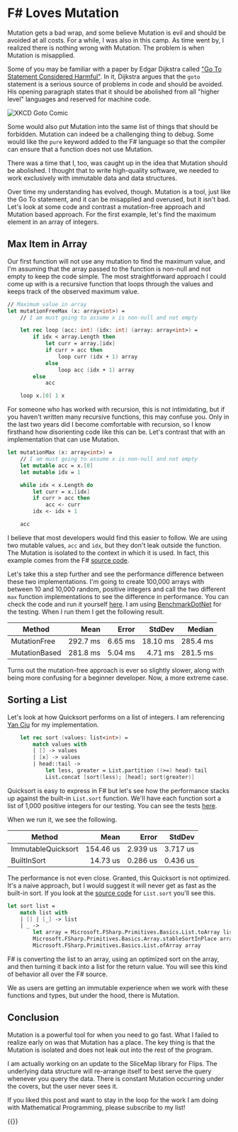 # F# Loves Mutation


Mutation gets a bad wrap, and some believe Mutation is evil and should be avoided at all costs. For a while, I was also in this camp. As time went by, I realized there is nothing wrong with Mutation. The problem is when Mutation is misapplied.

Some of you may be familiar with a paper by Edgar Dijkstra called ["Go To Statement Considered Harmful"](https://homepages.cwi.nl/~storm/teaching/reader/Dijkstra68.pdf). In it, Dijkstra argues that the `goto` statement is a serious source of problems in code and should be avoided. His opening paragraph states that it should be abolished from all "higher level" languages and reserved for machine code.

![XKCD Goto Comic](https://imgs.xkcd.com/comics/goto.png)

Some would also put Mutation into the same list of things that should be forbidden. Mutation can indeed be a challenging thing to debug. Some would like the `pure` keyword added to the F# language so that the compiler can ensure that a function does not use Mutation.

There was a time that I, too, was caught up in the idea that Mutation should be abolished. I thought that to write high-quality software, we needed to work exclusively with immutable data and data structures.

Over time my understanding has evolved, though. Mutation is a tool, just like the Go To statement, and it can be misapplied and overused, but it isn't bad. Let's look at some code and contrast a mutation-free approach and Mutation based approach. For the first example, let's find the maximum element in an array of integers.

## Max Item in Array

Our first function will not use any mutation to find the maximum value, and I'm assuming that the array passed to the function is non-null and not empty to keep the code simple. The most straightforward approach I could come up with is a recursive function that loops through the values and keeps track of the observed maximum value.

```fsharp
// Maximum value in array
let mutationFreeMax (x: array<int>) =
    // I am must going to assume x is non-null and not empty

    let rec loop (acc: int) (idx: int) (array: array<int>) =
        if idx < array.Length then
            let curr = array.[idx]
            if curr > acc then
                loop curr (idx + 1) array
            else
                loop acc (idx + 1) array
        else
            acc

    loop x.[0] 1 x
```

For someone who has worked with recursion, this is not intimidating, but if you haven't written many recursive functions, this may confuse you. Only in the last two years did I become comfortable with recursion, so I know firsthand how disorienting code like this can be. Let's contrast that with an implementation that can use Mutation.

```fsharp
let mutationMax (x: array<int>) =
    // I am must going to assume x is non-null and not empty
    let mutable acc = x.[0]
    let mutable idx = 1

    while idx < x.Length do
        let curr = x.[idx]
        if curr > acc then
            acc <- curr
        idx <- idx + 1

    acc
```

I believe that most developers would find this easier to follow. We are using two mutable values, `acc` and `idx`, but they don't leak outside the function. The Mutation is isolated to the context in which it is used. In fact, this example comes from the F# [source code](https://github.com/dotnet/fsharp/blob/1f1d4bd02b3ea3b3c24e1366bab9a88a9444b145/src/fsharp/FSharp.Core/array.fs#L1127).

Let's take this a step further and see the performance difference between these two implementations. I'm going to create 100,000 arrays with between 10 and 10,000 random, positive integers and call the two different `max` function implementations to see the difference in performance. You can check the code and run it yourself [here](./Benchmark/Program.fs). I am using [BenchmarkDotNet](https://github.com/dotnet/BenchmarkDotNet) for the testing. When I run them I get the following result.

|        Method |     Mean |   Error |   StdDev |   Median |
|-------------- |---------:|--------:|---------:|---------:|
|  MutationFree | 292.7 ms | 6.65 ms | 18.10 ms | 285.4 ms |
| MutationBased | 281.8 ms | 5.04 ms |  4.71 ms | 281.5 ms |

Turns out the mutation-free approach is ever so slightly slower, along with being more confusing for a beginner developer. Now, a more extreme case.

## Sorting a List

Let's look at how Quicksort performs on a list of integers. I am referencing [Yan Ciu](https://theburningmonk.com/2012/02/f-simple-quicksort-implementation/) for my implementation.

```fsharp
    let rec sort (values: list<int>) =
        match values with
        | [] -> values
        | [x] -> values
        | head::tail ->
            let less, greater = List.partition ((>=) head) tail
            List.concat [sort(less); [head]; sort(greater)]
```

Quicksort is easy to express in F# but let's see how the performance stacks up against the built-in `List.sort` function. We'll have each function sort a list of 1,000 positive integers for our testing. You can see the tests [here](./Benchmark/Program.fs).

When we run it, we see the following.

|             Method |      Mean |    Error |   StdDev |
|------------------- |----------:|---------:|---------:|
| ImmutableQuicksort | 154.46 us | 2.939 us | 3.717 us |
|        BuiltInSort |  14.73 us | 0.286 us | 0.436 us |

The performance is not even close. Granted, this Quicksort is not optimized. It's a naive approach, but I would suggest it will never get as fast as the built-in sort. If you look at the [source code](https://github.com/dotnet/fsharp/blob/1f1d4bd02b3ea3b3c24e1366bab9a88a9444b145/src/fsharp/FSharp.Core/list.fs#L508) for `List.sort` you'll see this.

```fsharp
let sort list =
    match list with
    | [] | [_] -> list
    | _ ->
        let array = Microsoft.FSharp.Primitives.Basics.List.toArray list
        Microsoft.FSharp.Primitives.Basics.Array.stableSortInPlace array
        Microsoft.FSharp.Primitives.Basics.List.ofArray array
```

F# is converting the list to an array, using an optimized sort on the array, and then turning it back into a list for the return value. You will see this kind of behavior all over the F# source.

We as users are getting an immutable experience when we work with these functions and types, but under the hood, there is Mutation.

## Conclusion

Mutation is a powerful tool for when you need to go fast. What I failed to realize early on was that Mutation has a place. The key thing is that the Mutation is isolated and does not leak out into the rest of the program.

I am actually working on an update to the SliceMap library for Flips. The underlying data structure will re-arrange itself to best serve the query whenever you query the data. There is constant Mutation occurring under the covers, but the user never sees it.

If you liked this post and want to stay in the loop for the work I am doing with Mathematical Programming, please subscribe to my list!

{{<subscribe>}}

